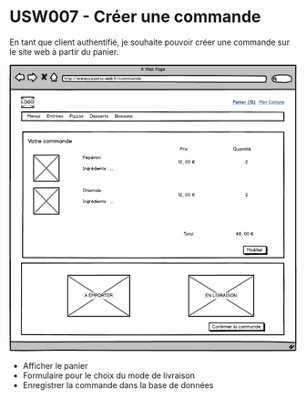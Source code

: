 # USW007 - Créer une commande

En tant que client authentifié, je souhaite pouvoir créer une commande sur le site web à partir du panier.

![](images/usw007.png)

- Afficher le panier
- Formulaire  pour le choix du mode de livraison
- Enregistrer la commande dans la base de données
